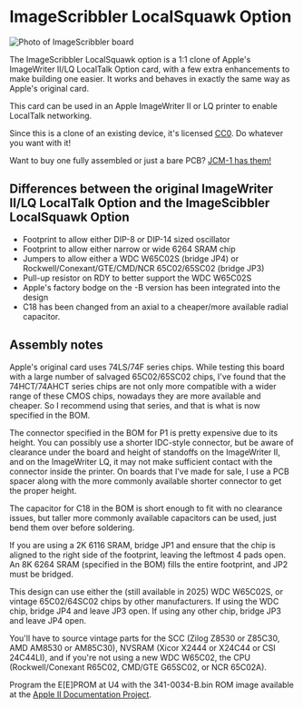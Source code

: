 # ImageScribbler LocalSquawk Option

![Photo of ImageScribbler board](https://polpo.org/imagescribbler/imagescribbler.jpg)

The ImageScribbler LocalSquawk option is a 1:1 clone of Apple's ImageWriter II/LQ LocalTalk Option card, with a few extra
enhancements to make building one easier. It works and behaves in exactly the same way as Apple's original card.

This card can be used in an Apple ImageWriter II or LQ printer to enable LocalTalk networking.

Since this is a clone of an existing device, it's licensed [CC0](https://creativecommons.org/public-domain/cc0/). Do whatever you
want with it!

Want to buy one fully assembled or just a bare PCB? [JCM-1 has them!](https://jcm-1.com/product/imagescribbler-localsquawk-option-card/)

## Differences between the original ImageWriter II/LQ LocalTalk Option and the ImageScibbler LocalSquawk Option

- Footprint to allow either DIP-8 or DIP-14 sized oscillator
- Footprint to allow either narrow or wide 6264 SRAM chip
- Jumpers to allow either a WDC W65C02S (bridge JP4) or Rockwell/Conexant/GTE/CMD/NCR 65C02/65SC02 (bridge JP3)
- Pull-up resistor on RDY to better support the WDC W65C02S
- Apple's factory bodge on the -B version has been integrated into the design
- C18 has been changed from an axial to a cheaper/more available radial capacitor.

## Assembly notes

Apple's original card uses 74LS/74F series chips. While testing this board with a large number of salvaged 65C02/65SC02 chips, I've
found that the 74HCT/74AHCT series chips are not only more compatible with a wider range of these CMOS chips, nowadays they are more
available and cheaper. So I recommend using that series, and that is what is now specified in the BOM.

The connector specified in the BOM for P1 is pretty expensive due to its height. You can possibly use a shorter IDC-style connector,
but be aware of clearance under the board and height of standoffs on the ImageWriter II, and on the ImageWriter LQ, it may not make
sufficient contact with the connector inside the printer. On boards that I've made for sale, I use a PCB spacer along with the more
commonly available shorter connector to get the proper height.

The capacitor for C18 in the BOM is short enough to fit with no clearance issues, but taller more commonly available capacitors can
be used, just bend them over before soldering.

If you are using a 2K 6116 SRAM, bridge JP1 and ensure that the chip is aligned to the right side of the footprint, leaving the
leftmost 4 pads open. An 8K 6264 SRAM (specified in the BOM) fills the entire footprint, and JP2 must be bridged.

This design can use either the (still available in 2025) WDC W65C02S, or vintage 65C02/64SC02 chips by other manufacturers. If using
the WDC chip, bridge JP4 and leave JP3 open. If using any other chip, bridge JP3 and leave JP4 open.

You'll have to source vintage parts for the SCC (Zilog Z8530 or Z85C30, AMD AM8530 or AM85C30), NVSRAM (Xicor X2444 or X24C44 or CSI 24C44LI), and if you're not using a new WDC W65C02, the CPU (Rockwell/Conexant R65C02, CMD/GTE G65SC02, or NCR 65C02A).

Program the E[E]PROM at U4 with the 341-0034-B.bin ROM image available at the [Apple II Documentation Project](https://mirrors.apple2.org.za/Apple%20II%20Documentation%20Project/Peripherals/Printers/Apple%20ImageWriter%20LocalTalk%20Option%20Card/ROM%20Images/).
